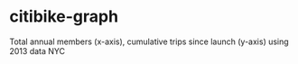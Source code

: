 # citibike-graph
Total annual members (x-axis), cumulative trips since launch (y-axis) using 2013 data NYC 
